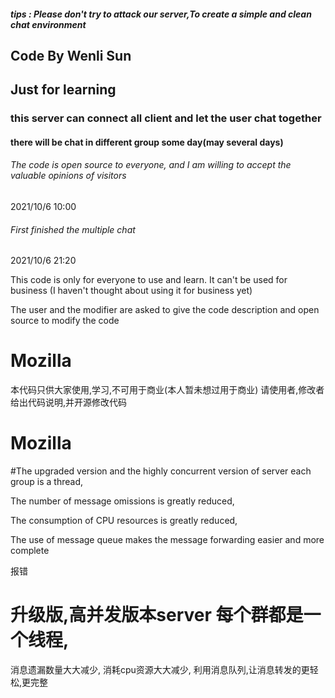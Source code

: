 ##### tips : Please don't try to attack our server,To create a simple and clean chat environment

## Code By Wenli Sun

## Just for learning

### this server can connect all client and let the user chat together

#### there will be chat in different group some day(may several days)

###### The code is open source to everyone, and I am willing to accept the valuable opinions of visitors
2021/10/6 10:00

###### First finished the multiple chat 

2021/10/6 21:20







This code is only for everyone to use and learn. It can't be used for business (I haven't thought about using it for business yet)

The user and the modifier are asked to give the code description and open source to modify the code

# Mozilla


本代码只供大家使用,学习,不可用于商业(本人暂未想过用于商业)
请使用者,修改者给出代码说明,并开源修改代码
# Mozilla

#The upgraded version and the highly concurrent version of server each group is a thread,

The number of message omissions is greatly reduced,

The consumption of CPU resources is greatly reduced,

The use of message queue makes the message forwarding easier and more complete

  报错


# 升级版,高并发版本server 每个群都是一个线程,
消息遗漏数量大大减少,
消耗cpu资源大大减少,
利用消息队列,让消息转发的更轻松,更完整